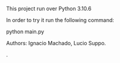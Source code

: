 This project run over Python 3.10.6

In order to try it run the following command:

python main.py

Authors: Ignacio Machado, Lucio Suppo.

.